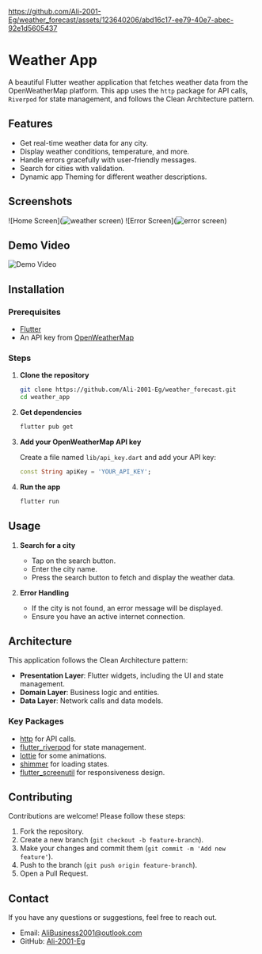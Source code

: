 
https://github.com/Ali-2001-Eg/weather_forecast/assets/123640206/abd16c17-ee79-40e7-abec-92e1d5605437
# Weather App



A beautiful Flutter weather application that fetches weather data from the OpenWeatherMap platform. This app uses the `http` package for API calls, `Riverpod` for state management, and follows the Clean Architecture pattern.

## Features

- Get real-time weather data for any city.
- Display weather conditions, temperature, and more.
- Handle errors gracefully with user-friendly messages.
- Search for cities with validation.
- Dynamic app Theming for different weather descriptions.

## Screenshots

![Home Screen](![weather  screen](https://github.com/Ali-2001-Eg/weather_forecast/assets/123640206/596b7e6d-9c54-4ba8-bbd1-cf42180aa358))
![Error Screen](![error screen](https://github.com/Ali-2001-Eg/weather_forecast/assets/123640206/a0de1a55-f43d-4f13-8724-76374f67e492))

## Demo Video

![Demo Video](https://github.com/Ali-2001-Eg/weather_forecast/assets/123640206/2bcbb6f3-773c-4787-8b77-206feb4d4e9a)

## Installation

### Prerequisites

- [Flutter](https://flutter.dev/docs/get-started/install)
- An API key from [OpenWeatherMap](https://openweathermap.org/api)

### Steps

1. **Clone the repository**

    ```sh
    git clone https://github.com/Ali-2001-Eg/weather_forecast.git
    cd weather_app
    ```

2. **Get dependencies**

    ```sh
    flutter pub get
    ```

3. **Add your OpenWeatherMap API key**

    Create a file named `lib/api_key.dart` and add your API key:

    ```dart
    const String apiKey = 'YOUR_API_KEY';
    ```

4. **Run the app**

    ```sh
    flutter run
    ```

## Usage

1. **Search for a city**

    - Tap on the search button.
    - Enter the city name.
    - Press the search button to fetch and display the weather data.

2. **Error Handling**

    - If the city is not found, an error message will be displayed.
    - Ensure you have an active internet connection.

## Architecture

This application follows the Clean Architecture pattern:

- **Presentation Layer**: Flutter widgets, including the UI and state management.
- **Domain Layer**: Business logic and entities.
- **Data Layer**: Network calls and data models.

### Key Packages

- [http](https://pub.dev/packages/http) for API calls.
- [flutter_riverpod](https://pub.dev/packages/flutter_riverpod) for state management.
- [lottie](https://pub.dev/packages/lottie) for some animations.
- [shimmer](https://pub.dev/packages/shimmer) for loading states.
- [flutter_screenutil](https://pub.dev/packages/flutter_screenutil) for responsiveness design.

## Contributing

Contributions are welcome! Please follow these steps:

1. Fork the repository.
2. Create a new branch (`git checkout -b feature-branch`).
3. Make your changes and commit them (`git commit -m 'Add new feature'`).
4. Push to the branch (`git push origin feature-branch`).
5. Open a Pull Request.


## Contact

If you have any questions or suggestions, feel free to reach out.

- Email: AliBusiness2001@outlook.com
- GitHub: [Ali-2001-Eg](https://github.com/Ali-2001-Eg/)
